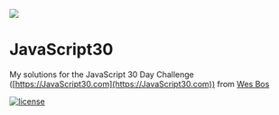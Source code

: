![](https://javascript30.com/images/JS3-social-share.png)

# JavaScript30

My solutions for the JavaScript 30 Day Challenge ([https://JavaScript30.com](https://JavaScript30.com)) from [Wes Bos](https://github.com/wesbos)

[![license](https://img.shields.io/badge/license-MIT-807F7F.svg)](https://github.com/S0lRaK/javascript-30-challenge/blob/dev/LICENSE)
<!-- ![GitHub Pages](https://github.com/S0lRaK/javascript-30-challenge/workflows/GitHub%20Pages/badge.svg?branch=main)
[![CodeFactor](https://www.codefactor.io/repository/github/s0lrak/javascript-30-challenge/badge/main)](https://www.codefactor.io/repository/github/s0lrak/javascript-30-challenge/overview/main) -->